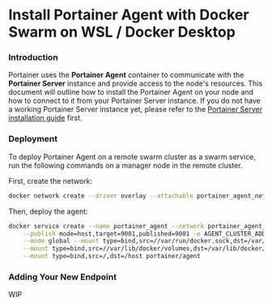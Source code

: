 # Install Portainer Agent with Docker Swarm on WSL / Docker Desktop

### Introduction

Portainer uses the **Portainer Agent** container to communicate with the **Portainer Server** instance and provide access to the node's resources. This document will outline how to install the Portainer Agent on your node and how to connect to it from your Portainer Server instance. If you do not have a working Portainer Server instance yet, please refer to the [Portainer Server installation guide](../../server/swarm/wsl.md) first.

### Deployment

To deploy Portainer Agent on a remote swarm cluster as a swarm service, run the following commands on a manager node in the remote cluster.

First, create the network:

```bash
docker network create --driver overlay --attachable portainer_agent_network
```

Then, deploy the agent:

```bash
docker service create --name portainer_agent --network portainer_agent_network \
    --publish mode=host,target=9001,published=9001 -e AGENT_CLUSTER_ADDR=tasks.portainer_agent \
    --mode global --mount type=bind,src=//var/run/docker.sock,dst=/var/run/docker.sock \
    --mount type=bind,src=//var/lib/docker/volumes,dst=/var/lib/docker/volumes \
    --mount type=bind,src=/,dst=/host portainer/agent
```

### Adding Your New Endpoint

WIP

